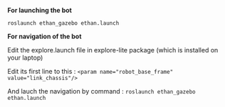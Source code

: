  **For launching the bot**

`roslaunch ethan_gazebo ethan.launch`


**For navigation of the bot**

Edit the explore.launch file in explore-lite package (which is installed on your laptop)

Edit its first line to this : 
`<param name="robot_base_frame" value="link_chassis"/>`

And lauch the navigation by command : 
`roslaunch ethan_gazebo ethan.launch`

